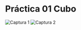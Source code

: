 # Práctica 01 Cubo
![Captura 1](https://github.com/DeH-M/SimulacionPorComputadora-EstephanieHernandez/assets/144860584/853d56dc-6488-4f0f-b6ac-ecd60ef5e8e8)
![Captura 2](https://github.com/DeH-M/SimulacionPorComputadora-EstephanieHernandez/assets/144860584/51f118ba-fd65-4c49-aaf5-0ffd94fbc2b1)
